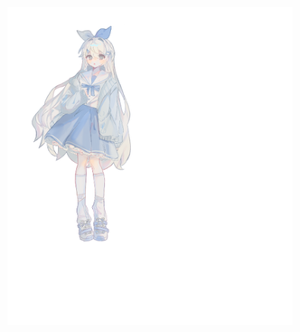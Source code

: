 <div style="position:relative; display: flex; flex-wrap: nowrap;"> 
    <img style='position:absolute; z-index:1;' src='github-metrics.svg' alt="github-metrics.svg"/>
    <img style='position:absolute; z-index:2;' src='https://raw.githubusercontent.com/kiloxgo/kiloxgo/main/kiloxFigureIllustration.webp' width='300px' alt="kg.webp"/>
</div> 

### Self Introduction

A student from SJTU who loves things about Internet

You can call me Kilox,Kilostring,KiloxGo,KG if you like it!

Here is my illustration drawn by Matsuyama Akira-gen,it's ctue,yes.

***Currently Busy with school work and unavailable.***  

### Overall Status
[![Readme Card](https://github-readme-stats-one-bice.vercel.app/api?username=kiloxgo&show_icons=true&role=OWNER,ORGANIZATION_MEMBER,COLLABORATOR)](https://github.com/anuraghazra/github-readme-stats)
